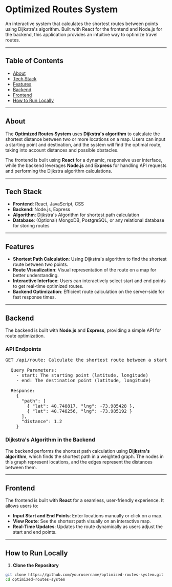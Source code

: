 # Optimized Routes System

An interactive system that calculates the shortest routes between points using Dijkstra's algorithm. Built with React for the frontend and Node.js for the backend, this application provides an intuitive way to optimize travel routes.

---

## Table of Contents

- [About](#about)
- [Tech Stack](#tech-stack)
- [Features](#features)
- [Backend](#backend)
- [Frontend](#frontend)
- [How to Run Locally](#how-to-run-locally)

---

## About

The **Optimized Routes System** uses **Dijkstra's algorithm** to calculate the shortest distance between two or more locations on a map. Users can input a starting point and destination, and the system will find the optimal route, taking into account distances and possible obstacles.

The frontend is built using **React** for a dynamic, responsive user interface, while the backend leverages **Node.js** and **Express** for handling API requests and performing the Dijkstra algorithm calculations.

---

## Tech Stack

<ul>
  <li><strong>Frontend</strong>: React, JavaScript, CSS</li>
  <li><strong>Backend</strong>: Node.js, Express</li>
  <li><strong>Algorithm</strong>: Dijkstra's Algorithm for shortest path calculation</li>
  <li><strong>Database</strong>: (Optional) MongoDB, PostgreSQL, or any relational database for storing routes</li>
</ul>

---

## Features

- <strong>Shortest Path Calculation</strong>: Using Dijkstra's algorithm to find the shortest route between two points.
- <strong>Route Visualization</strong>: Visual representation of the route on a map for better understanding.
- <strong>Interactive Interface</strong>: Users can interactively select start and end points to get real-time optimized routes.
- <strong>Backend Optimization</strong>: Efficient route calculation on the server-side for fast response times.

---

## Backend

The backend is built with **Node.js** and **Express**, providing a simple API for route optimization.

### API Endpoints

<pre>
GET /api/route: Calculate the shortest route between a start and end point.
  
  Query Parameters:
    - start: The starting point (latitude, longitude)
    - end: The destination point (latitude, longitude)

  Response:
    {
      "path": [
        { "lat": 40.748817, "lng": -73.985428 },
        { "lat": 40.748256, "lng": -73.985192 }
      ],
      "distance": 1.2
    }
</pre>

### Dijkstra's Algorithm in the Backend

The backend performs the shortest path calculation using **Dijkstra's algorithm**, which finds the shortest path in a weighted graph. The nodes in this graph represent locations, and the edges represent the distances between them.

---

## Frontend

The frontend is built with **React** for a seamless, user-friendly experience. It allows users to:

<ul>
  <li><strong>Input Start and End Points</strong>: Enter locations manually or click on a map.</li>
  <li><strong>View Route</strong>: See the shortest path visually on an interactive map.</li>
  <li><strong>Real-Time Updates</strong>: Updates the route dynamically as users adjust the start and end points.</li>
</ul>

---
## How to Run Locally

1. <strong>Clone the Repository</strong>

```bash
git clone https://github.com/yourusername/optimized-routes-system.git
cd optimized-routes-system


